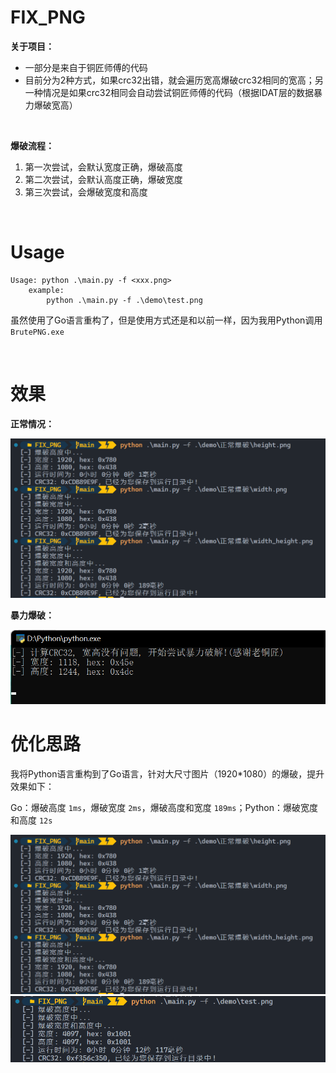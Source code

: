 # FIX_PNG

**关于项目：**

- 一部分是来自于铜匠师傅的代码
- 目前分为2种方式，如果crc32出错，就会遍历宽高爆破crc32相同的宽高；另一种情况是如果crc32相同会自动尝试铜匠师傅的代码（根据IDAT层的数据暴力爆破宽高）

<br>

**爆破流程：**

1. 第一次尝试，会默认宽度正确，爆破高度
2. 第二次尝试，会默认高度正确，爆破宽度
3. 第三次尝试，会爆破宽度和高度

<br>

# Usage

```
Usage: python .\main.py -f <xxx.png>
    example:
        python .\main.py -f .\demo\test.png
```

虽然使用了Go语言重构了，但是使用方式还是和以前一样，因为我用Python调用 `BrutePNG.exe`

<br>

# 效果

**正常情况：**

<img src="./images/python_go.png">

**暴力爆破：**

<img src="./images/image2.png">

<br>

# 优化思路

我将Python语言重构到了Go语言，针对大尺寸图片（1920*1080）的爆破，提升效果如下：

Go：爆破高度 `1ms`，爆破宽度 `2ms`，爆破高度和宽度 `189ms`；Python：爆破宽度和高度 `12s`

<img src="./images/python_go.png">

<img src="./images/python.png">

